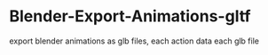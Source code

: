 # Blender-Export-Animations-gltf
export blender animations as glb files, each action data each glb file

